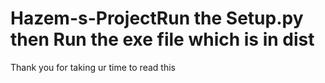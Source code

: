 # Hazem-s-ProjectRun the Setup.py then Run the exe file which is in dist

Thank you for taking ur time to read this
